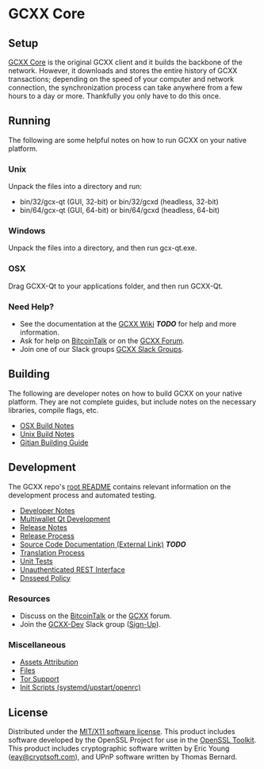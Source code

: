 GCXX Core
=====================

Setup
---------------------
[GCXX Core](http://gcx.org/wallet) is the original GCXX client and it builds the backbone of the network. However, it downloads and stores the entire history of GCXX transactions; depending on the speed of your computer and network connection, the synchronization process can take anywhere from a few hours to a day or more. Thankfully you only have to do this once.

Running
---------------------
The following are some helpful notes on how to run GCXX on your native platform.

### Unix

Unpack the files into a directory and run:

- bin/32/gcx-qt (GUI, 32-bit) or bin/32/gcxd (headless, 32-bit)
- bin/64/gcx-qt (GUI, 64-bit) or bin/64/gcxd (headless, 64-bit)

### Windows

Unpack the files into a directory, and then run gcx-qt.exe.

### OSX

Drag GCXX-Qt to your applications folder, and then run GCXX-Qt.

### Need Help?

* See the documentation at the [GCXX Wiki](https://en.bitcoin.it/wiki/Main_Page) ***TODO***
for help and more information.
* Ask for help on [BitcoinTalk](https://bitcointalk.org/index.php?topic=1262920.0) or on the [GCXX Forum](http://forum.gcx.org/).
* Join one of our Slack groups [GCXX Slack Groups](https://gcx.org/slack-logins/).

Building
---------------------
The following are developer notes on how to build GCXX on your native platform. They are not complete guides, but include notes on the necessary libraries, compile flags, etc.

- [OSX Build Notes](build-osx.md)
- [Unix Build Notes](build-unix.md)
- [Gitian Building Guide](gitian-building.md)

Development
---------------------
The GCXX repo's [root README](https://github.com/shamimiceewu025/GCXX/blob/master/README.md) contains relevant information on the development process and automated testing.

- [Developer Notes](developer-notes.md)
- [Multiwallet Qt Development](multiwallet-qt.md)
- [Release Notes](release-notes.md)
- [Release Process](release-process.md)
- [Source Code Documentation (External Link)](https://dev.visucore.com/bitcoin/doxygen/) ***TODO***
- [Translation Process](translation_process.md)
- [Unit Tests](unit-tests.md)
- [Unauthenticated REST Interface](REST-interface.md)
- [Dnsseed Policy](dnsseed-policy.md)

### Resources

* Discuss on the [BitcoinTalk](https://bitcointalk.org/index.php?topic=1262920.0) or the [GCXX](http://forum.gcx.org/) forum.
* Join the [GCXX-Dev](https://gcx-dev.slack.com/) Slack group ([Sign-Up](https://gcx-dev.herokuapp.com/)).

### Miscellaneous
- [Assets Attribution](assets-attribution.md)
- [Files](files.md)
- [Tor Support](tor.md)
- [Init Scripts (systemd/upstart/openrc)](init.md)

License
---------------------
Distributed under the [MIT/X11 software license](http://www.opensource.org/licenses/mit-license.php).
This product includes software developed by the OpenSSL Project for use in the [OpenSSL Toolkit](https://www.openssl.org/). This product includes
cryptographic software written by Eric Young ([eay@cryptsoft.com](mailto:eay@cryptsoft.com)), and UPnP software written by Thomas Bernard.
